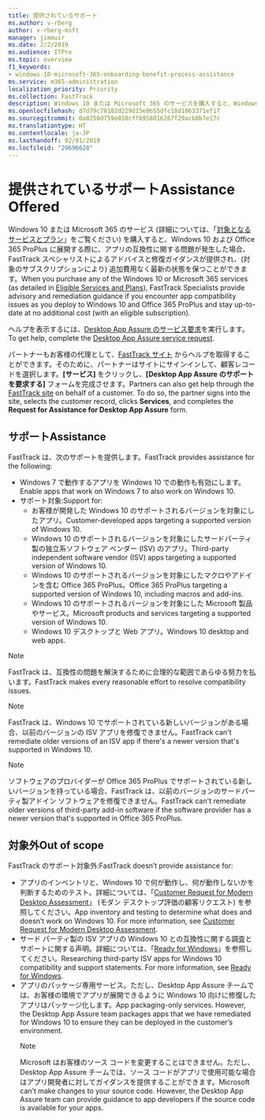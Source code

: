 ```yaml
---
title: 提供されているサポート
ms.author: v-rberg
author: v-rberg-msft
manager: jimmuir
ms.date: 2/2/2019
ms.audience: ITPro
ms.topic: overview
f1_keywords:
- windows-10-microsoft-365-onboarding-benefit-process-assistance
ms.service: m365-administration
localization_priority: Priority
ms.collection: FastTrack
description: Windows 10 または Microsoft 365 のサービスを購入すると、Windows 10 や Office 365 ProPlus を展開し、無償で最新の状態を保つ (対象のサブスクリプションにより) 際のサポートとして、FastTrack スペシャリストによるアドバイスと修復ガイダンスが提供されます。
ms.openlocfilehash: d7d79c78102d229d15e0b55dfc18d1063371ef17
ms.sourcegitcommit: 0a8250d759e010cff6958016267f29acb0b7e17c
ms.translationtype: HT
ms.contentlocale: ja-JP
ms.lasthandoff: 02/01/2019
ms.locfileid: "29696628"
---
```

# <a name="assistance-offered"></a><span data-ttu-id="ca662-103">提供されているサポート</span><span class="sxs-lookup"><span data-stu-id="ca662-103">Assistance Offered</span></span>  

<span data-ttu-id="ca662-104">Windows 10 または Microsoft 365 のサービス (詳細については、「[対象となるサービスとプラン](M365-eligible-services-and-plans.md)」をご覧ください) を購入すると、Windows 10 および Office 365 ProPlus に展開する際に、アプリの互換性に関する問題が発生した場合、FastTrack スペシャリストによるアドバイスと修復ガイダンスが提供され、(対象のサブスクリプションにより) 追加費用なく最新の状態を保つことができます。</span><span class="sxs-lookup"><span data-stu-id="ca662-104">When you purchase any of the Windows 10 or Microsoft 365 services (as detailed in [Eligible Services and Plans](M365-eligible-services-and-plans.md)), FastTrack Specialists provide advisory and remediation guidance if you encounter app compatibility issues as you deploy to Windows 10 and Office 365 ProPlus and stay up-to-date at no additional cost (with an eligible subscription).</span></span>

<span data-ttu-id="ca662-105">ヘルプを表示するには、[Desktop App Assure のサービス要求](https://go.microsoft.com/fwlink/?linkid=2022721)を実行します。</span><span class="sxs-lookup"><span data-stu-id="ca662-105">To get help, complete the [Desktop App Assure service request](https://go.microsoft.com/fwlink/?linkid=2022721).</span></span>

<span data-ttu-id="ca662-p101">パートナーもお客様の代理として、[FastTrack サイト](https://go.microsoft.com/fwlink/?linkid=780698) からヘルプを取得することができます。そのために、パートナーはサイトにサインインして、顧客レコードを選択します。**[サービス]** をクリックし、**[Desktop App Assure のサポートを要求する]** フォームを完成させます。</span><span class="sxs-lookup"><span data-stu-id="ca662-p101">Partners can also get help through the [FastTrack site](https://go.microsoft.com/fwlink/?linkid=780698) on behalf of a customer. To do so, the partner signs into the site, selects the customer record, clicks **Services**, and completes the **Request for Assistance for Desktop App Assure** form.</span></span>

## <a name="assistance"></a><span data-ttu-id="ca662-108">サポート</span><span class="sxs-lookup"><span data-stu-id="ca662-108">Assistance</span></span>

<span data-ttu-id="ca662-109">FastTrack は、次のサポートを提供します。</span><span class="sxs-lookup"><span data-stu-id="ca662-109">FastTrack provides assistance for the following:</span></span>
- <span data-ttu-id="ca662-110">Windows 7 で動作するアプリを Windows 10 での動作も有効にします。</span><span class="sxs-lookup"><span data-stu-id="ca662-110">Enable apps that work on Windows 7 to also work on Windows 10.</span></span>
- <span data-ttu-id="ca662-111">サポート対象:</span><span class="sxs-lookup"><span data-stu-id="ca662-111">Support for:</span></span>
    - <span data-ttu-id="ca662-112">お客様が開発した Windows 10 のサポートされるバージョンを対象にしたアプリ。</span><span class="sxs-lookup"><span data-stu-id="ca662-112">Customer-developed apps targeting a supported version of Windows 10.</span></span>
    - <span data-ttu-id="ca662-113">Windows 10 のサポートされるバージョンを対象にしたサードパーティ製の独立系ソフトウェア ベンダー (ISV) のアプリ。</span><span class="sxs-lookup"><span data-stu-id="ca662-113">Third-party independent software vendor (ISV) apps targeting a supported version of Windows 10.</span></span>
    - <span data-ttu-id="ca662-114">Windows 10 のサポートされるバージョンを対象にしたマクロやアドインを含む Office 365 ProPlus。</span><span class="sxs-lookup"><span data-stu-id="ca662-114">Office 365 ProPlus targeting a supported version of Windows 10, including macros and add-ins.</span></span>
    - <span data-ttu-id="ca662-115">Windows 10 のサポートされるバージョンを対象にした Microsoft 製品やサービス。</span><span class="sxs-lookup"><span data-stu-id="ca662-115">Microsoft products and services targeting a supported version of Windows 10.</span></span>
    - <span data-ttu-id="ca662-116">Windows 10 デスクトップと Web アプリ。</span><span class="sxs-lookup"><span data-stu-id="ca662-116">Windows 10 desktop and web apps.</span></span>
> [!NOTE]
> <span data-ttu-id="ca662-117">FastTrack は、互換性の問題を解決するために合理的な範囲であらゆる努力を払います。</span><span class="sxs-lookup"><span data-stu-id="ca662-117">FastTrack makes every reasonable effort to resolve compatibility issues.</span></span> 

> [!NOTE]
> <span data-ttu-id="ca662-118">FastTrack は、Windows 10 でサポートされている新しいバージョンがある場合、以前のバージョンの ISV アプリを修復できません。</span><span class="sxs-lookup"><span data-stu-id="ca662-118">FastTrack can't remediate older versions of an ISV app if there's a newer version that's supported in Windows 10.</span></span>

> [!NOTE]
> <span data-ttu-id="ca662-119">ソフトウェアのプロバイダーが Office 365 ProPlus でサポートされている新しいバージョンを持っている場合、FastTrack は、以前のバージョンのサードパーティ製アドイン ソフトウェアを修復できません。</span><span class="sxs-lookup"><span data-stu-id="ca662-119">FastTrack can't remediate older versions of third-party add-in software if the software provider has a newer version that's supported in Office 365 ProPlus.</span></span>

## <a name="out-of-scope"></a><span data-ttu-id="ca662-120">対象外</span><span class="sxs-lookup"><span data-stu-id="ca662-120">Out of scope</span></span>

<span data-ttu-id="ca662-121">FastTrack のサポート対象外:</span><span class="sxs-lookup"><span data-stu-id="ca662-121">FastTrack doesn’t provide assistance for:</span></span>
- <span data-ttu-id="ca662-p102">アプリのインベントリと、Windows 10 で何が動作し、何が動作しないかを判断するためのテスト。詳細については、「[Customer Request for Modern Desktop Assessment](https://go.microsoft.com/fwlink/?linkid=2053818)」 (モダン デスクトップ評価の顧客リクエスト) を参照してください。</span><span class="sxs-lookup"><span data-stu-id="ca662-p102">App inventory and testing to determine what does and doesn’t work on Windows 10. For more information, see [Customer Request for Modern Desktop Assessment](https://go.microsoft.com/fwlink/?linkid=2053818).</span></span>
- <span data-ttu-id="ca662-p103">サード パーティ製の ISV アプリの Windows 10 との互換性に関する調査とサポートに関する声明。詳細については、「[Ready for Windows](https://go.microsoft.com/fwlink/?linkid=2054580)」を参照してください。</span><span class="sxs-lookup"><span data-stu-id="ca662-p103">Researching third-party ISV apps for Windows 10 compatibility and support statements. For more information, see [Ready for Windows](https://go.microsoft.com/fwlink/?linkid=2054580).</span></span>
- <span data-ttu-id="ca662-p104">アプリのパッケージ専用サービス。ただし、Desktop App Assure チームでは、お客様の環境でアプリが展開できるように Windows 10 向けに修復したアプリはパッケージ化します。</span><span class="sxs-lookup"><span data-stu-id="ca662-p104">App packaging-only services. However, the Desktop App Assure team packages apps that we have remediated for Windows 10 to ensure they can be deployed in the customer’s environment.</span></span>
    > [!NOTE]
    > <span data-ttu-id="ca662-p105">Microsoft はお客様のソース コードを変更することはできません。ただし、Desktop App Assure チームでは、ソース コードがアプリで使用可能な場合はアプリ開発者に対してガイダンスを提供することができます。</span><span class="sxs-lookup"><span data-stu-id="ca662-p105">Microsoft can’t make changes to your source code. However, the Desktop App Assure team can provide guidance to app developers if the source code is available for your apps.</span></span>


